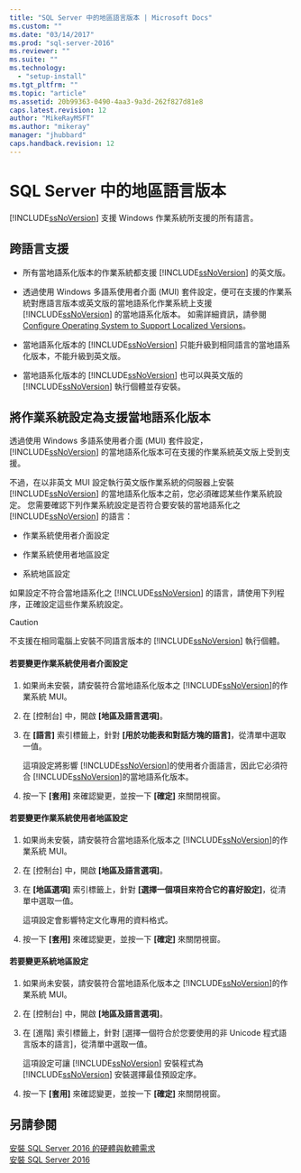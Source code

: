 ```yaml
---
title: "SQL Server 中的地區語言版本 | Microsoft Docs"
ms.custom: ""
ms.date: "03/14/2017"
ms.prod: "sql-server-2016"
ms.reviewer: ""
ms.suite: ""
ms.technology: 
  - "setup-install"
ms.tgt_pltfrm: ""
ms.topic: "article"
ms.assetid: 20b99363-0490-4aa3-9a3d-262f827d81e8
caps.latest.revision: 12
author: "MikeRayMSFT"
ms.author: "mikeray"
manager: "jhubbard"
caps.handback.revision: 12
---
```

# SQL Server 中的地區語言版本
  [!INCLUDE[ssNoVersion](../../includes/ssnoversion-md.md)] 支援 Windows 作業系統所支援的所有語言。  
  
## 跨語言支援  
  
-   所有當地語系化版本的作業系統都支援 [!INCLUDE[ssNoVersion](../../includes/ssnoversion-md.md)] 的英文版。  
  
-   透過使用 Windows 多語系使用者介面 (MUI) 套件設定，便可在支援的作業系統對應語言版本或英文版的當地語系化作業系統上支援 [!INCLUDE[ssNoVersion](../../includes/ssnoversion-md.md)] 的當地語系化版本。 如需詳細資訊，請參閱 [Configure Operating System to Support Localized Versions](../../sql-server/install/local-language-versions-in-sql-server.md#BK_ConfigureOS)。  
  
-   當地語系化版本的 [!INCLUDE[ssNoVersion](../../includes/ssnoversion-md.md)] 只能升級到相同語言的當地語系化版本，不能升級到英文版。  
  
-   當地語系化版本的 [!INCLUDE[ssNoVersion](../../includes/ssnoversion-md.md)] 也可以與英文版的 [!INCLUDE[ssNoVersion](../../includes/ssnoversion-md.md)] 執行個體並存安裝。  
  
##  <a name="BK_ConfigureOS"></a> 將作業系統設定為支援當地語系化版本  
 透過使用 Windows 多語系使用者介面 (MUI) 套件設定，[!INCLUDE[ssNoVersion](../../includes/ssnoversion-md.md)] 的當地語系化版本可在支援的作業系統英文版上受到支援。  
  
 不過，在以非英文 MUI 設定執行英文版作業系統的伺服器上安裝 [!INCLUDE[ssNoVersion](../../includes/ssnoversion-md.md)] 的當地語系化版本之前，您必須確認某些作業系統設定。 您需要確認下列作業系統設定是否符合要安裝的當地語系化之 [!INCLUDE[ssNoVersion](../../includes/ssnoversion-md.md)] 的語言：  
  
-   作業系統使用者介面設定  
  
-   作業系統使用者地區設定  
  
-   系統地區設定  
  
 如果設定不符合當地語系化之 [!INCLUDE[ssNoVersion](../../includes/ssnoversion-md.md)] 的語言，請使用下列程序，正確設定這些作業系統設定。  
  
> [!CAUTION]  
>  不支援在相同電腦上安裝不同語言版本的 [!INCLUDE[ssNoVersion](../../includes/ssnoversion-md.md)] 執行個體。  
  
#### 若要變更作業系統使用者介面設定  
  
1.  如果尚未安裝，請安裝符合當地語系化版本之 [!INCLUDE[ssNoVersion](../../includes/ssnoversion-md.md)]的作業系統 MUI。  
  
2.  在 [控制台] 中，開啟 **[地區及語言選項]**。  
  
3.  在 **[語言]** 索引標籤上，針對 **[用於功能表和對話方塊的語言]**，從清單中選取一值。  
  
     這項設定將影響 [!INCLUDE[ssNoVersion](../../includes/ssnoversion-md.md)]的使用者介面語言，因此它必須符合 [!INCLUDE[ssNoVersion](../../includes/ssnoversion-md.md)]的當地語系化版本。  
  
4.  按一下 **[套用]** 來確認變更，並按一下 **[確定]** 來關閉視窗。  
  
#### 若要變更作業系統使用者地區設定  
  
1.  如果尚未安裝，請安裝符合當地語系化版本之 [!INCLUDE[ssNoVersion](../../includes/ssnoversion-md.md)]的作業系統 MUI。  
  
2.  在 [控制台] 中，開啟 **[地區及語言選項]**。  
  
3.  在 **[地區選項]** 索引標籤上，針對 **[選擇一個項目來符合它的喜好設定]**，從清單中選取一值。  
  
     這項設定會影響特定文化專用的資料格式。  
  
4.  按一下 **[套用]** 來確認變更，並按一下 **[確定]** 來關閉視窗。  
  
#### 若要變更系統地區設定  
  
1.  如果尚未安裝，請安裝符合當地語系化版本之 [!INCLUDE[ssNoVersion](../../includes/ssnoversion-md.md)]的作業系統 MUI。  
  
2.  在 [控制台] 中，開啟 **[地區及語言選項]**。  
  
3.  在 [進階] 索引標籤上，針對 [選擇一個符合於您要使用的非 Unicode 程式語言版本的語言]，從清單中選取一值。  
  
     這項設定可讓 [!INCLUDE[ssNoVersion](../../includes/ssnoversion-md.md)] 安裝程式為 [!INCLUDE[ssNoVersion](../../includes/ssnoversion-md.md)] 安裝選擇最佳預設定序。  
  
4.  按一下 **[套用]** 來確認變更，並按一下 **[確定]** 來關閉視窗。  
  
## 另請參閱  
 [安裝 SQL Server 2016 的硬體與軟體需求](../../sql-server/install/hardware-and-software-requirements-for-installing-sql-server-2016.md)   
 [安裝 SQL Server 2016](../../database-engine/install-windows/install-sql-server-2016.md)  
  
  